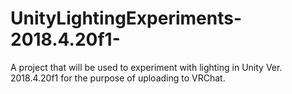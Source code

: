 # UnityLightingExperiments-2018.4.20f1-
A project that will be used to experiment with lighting in Unity Ver. 2018.4.20f1 for the purpose of uploading to VRChat.
